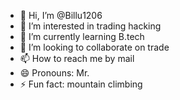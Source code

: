 - 👋 Hi, I’m @Billu1206
- 👀 I’m interested in trading hacking 
- 🌱 I’m currently learning B.tech
- 💞️ I’m looking to collaborate on trade 
- 📫 How to reach me by mail
- 😄 Pronouns: Mr.
- ⚡ Fun fact: mountain climbing 

<!---
Billu1206/Billu1206 is a ✨ special ✨ repository because its `README.md` (this file) appears on your GitHub profile.
You can click the Preview link to take a look at your changes.
--->
